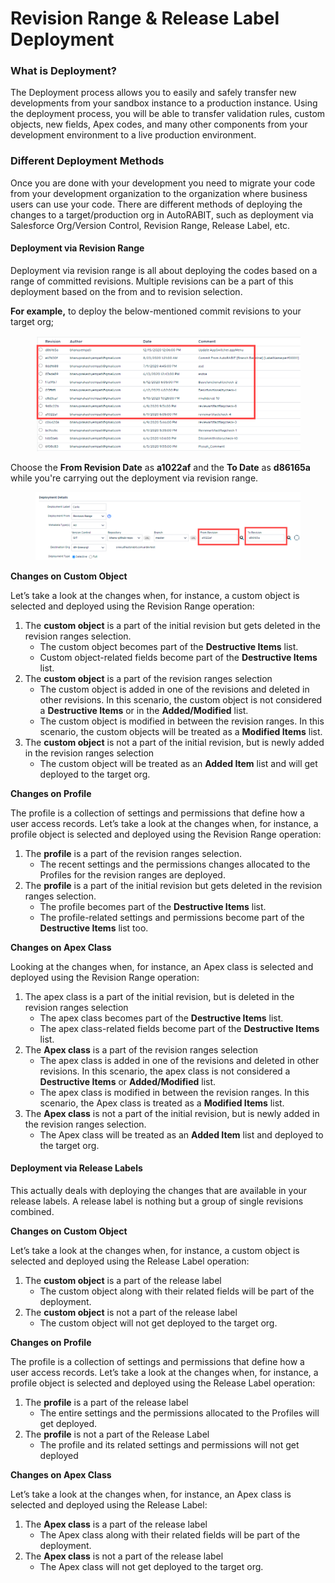 # Revision Range & Release Label Deployment

### What is Deployment? <a href="#what-is-deployment" id="what-is-deployment"></a>

The Deployment process allows you to easily and safely transfer new developments from your sandbox instance to a production instance. Using the deployment process, you will be able to transfer validation rules, custom objects, new fields, Apex codes, and many other components from your development environment to a live production environment.

### Different Deployment Methods <a href="#different-deployment-methods" id="different-deployment-methods"></a>

Once you are done with your development you need to migrate your code from your development organization to the organization where business users can use your code. There are different methods of deploying the changes to a target/production org in AutoRABIT, such as deployment via Salesforce Org/Version Control, Revision Range, Release Label, etc.

#### Deployment via Revision Range <a href="#deployment-via-revision-range" id="deployment-via-revision-range"></a>

Deployment via revision range is all about deploying the codes based on a range of committed revisions. Multiple revisions can be a part of this deployment based on the from and to revision selection.

**For example,** to deploy the below-mentioned commit revisions to your target org;

<figure><img src="../../../../.gitbook/assets/image (10) (1) (1) (1) (1) (1) (1) (1) (1) (1) (1) (1) (1) (1) (1).png" alt=""><figcaption></figcaption></figure>

Choose the **From Revision Date** as **a1022af** and the **To Date** as **d86165a** while you're carrying out the deployment via revision range.

<figure><img src="../../../../.gitbook/assets/image (11) (1) (1) (1) (1) (1) (1) (1) (1) (1) (1) (1) (1) (1) (1).png" alt=""><figcaption></figcaption></figure>

**Changes on Custom Object**

Let’s take a look at the changes when, for instance, a custom object is selected and deployed using the Revision Range operation:

1. The **custom object** is a part of the initial revision but gets deleted in the revision ranges selection.
   * The custom object becomes part of the **Destructive Items** list.
   * Custom object-related fields become part of the **Destructive Items** list.
2. The **custom object** is a part of the revision ranges selection
   * The custom object is added in one of the revisions and deleted in other revisions. In this scenario, the custom object is not considered a **Destructive Items** or in the **Added/Modified** list.
   * The custom object is modified in between the revision ranges. In this scenario, the custom objects will be treated as a **Modified Items** list.
3. The **custom object** is not a part of the initial revision, but is newly added in the revision ranges selection
   * The custom object will be treated as an **Added Item** list and will get deployed to the target org.

**Changes on Profile**

The profile is a collection of settings and permissions that define how a user access records. Let’s take a look at the changes when, for instance, a profile object is selected and deployed using the Revision Range operation:

1. The **profile** is a part of the revision ranges selection.
   * The recent settings and the permissions changes allocated to the Profiles for the revision ranges are deployed.
2. The **profile** is a part of the initial revision but gets deleted in the revision ranges selection.
   * The profile becomes part of the **Destructive Items** list.
   * The profile-related settings and permissions become part of the **Destructive Items** list too.

**Changes on Apex Class**

Looking at the changes when, for instance, an Apex class is selected and deployed using the Revision Range operation:

1. The apex class is a part of the initial revision, but is deleted in the revision ranges selection
   * The apex class becomes part of the **Destructive Items** list.
   * The apex class-related fields become part of the **Destructive Items** list.
2. The **Apex class** is a part of the revision ranges selection
   * The apex class is added in one of the revisions and deleted in other revisions. In this scenario, the apex class is not considered a **Destructive Items** or **Added/Modified** list.
   * The apex class is modified in between the revision ranges. In this scenario, the Apex class is treated as a **Modified Items** list.
3. The **Apex class** is not a part of the initial revision, but is newly added in the revision ranges selection.
   * The Apex class will be treated as an **Added Item** list and deployed to the target org.

#### Deployment via Release Labels <a href="#deployment-via-release-labels" id="deployment-via-release-labels"></a>

This actually deals with deploying the changes that are available in your release labels. A release label is nothing but a group of single revisions combined.

**Changes on Custom Object**

Let’s take a look at the changes when, for instance, a custom object is selected and deployed using the Release Label operation:

1. The **custom object** is a part of the release label
   * The custom object along with their related fields will be part of the deployment.
2. The **custom object** is not a part of the release label
   * The custom object will not get deployed to the target org.

**Changes on Profile**

The profile is a collection of settings and permissions that define how a user access records. Let’s take a look at the changes when, for instance, a profile object is selected and deployed using the Release Label operation:

1. The **profile** is a part of the release label
   * The entire settings and the permissions allocated to the Profiles will get deployed.
2. The **profile** is not a part of the Release Label
   * The profile and its related settings and permissions will not get deployed

**Changes on Apex Class**

Let’s take a look at the changes when, for instance, an Apex class is selected and deployed using the Release Label:

1. The **Apex class** is a part of the release label
   * The Apex class along with their related fields will be part of the deployment.
2. The **Apex class** is not a part of the release label
   * The Apex class will not get deployed to the target org.
